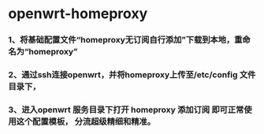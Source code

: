 # openwrt-homeproxy
### 1、将基础配置文件“homeproxy无订阅自行添加”下载到本地，重命名为“homeproxy”
### 2、通过ssh连接openwrt，并将homeproxy上传至/etc/config 文件目录下，
### 3、进入openwrt 服务目录下打开 homeproxy  添加订阅 即可正常使用这个配置模板， 分流超级精细和精准。
